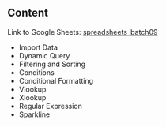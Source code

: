 

## Content

Link to Google Sheets:  [spreadsheets_batch09](https://docs.google.com/spreadsheets/d/1fszHJ5o_B6ERzGE3jjapTZHgjafqGRnqnf4g2js93dI/edit?usp=sharing)

- Import Data
- Dynamic Query
- Filtering and Sorting
- Conditions
- Conditional Formatting
- Vlookup
- Xlookup
- Regular Expression
- Sparkline
